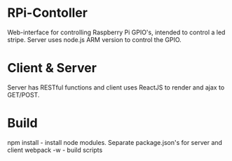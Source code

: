 # RPi-Contoller
Web-interface for controlling Raspberry Pi GPIO's, intended to control a led stripe. Server uses node.js ARM version to control the GPIO.

# Client & Server 
Server has RESTful functions and client uses ReactJS to render and ajax to GET/POST.

# Build

npm install - install node modules. Separate package.json's for server and client
webpack -w - build scripts
